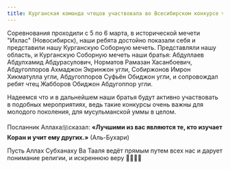 ```yaml
---
title: Курганская команда чтецов участвовала во Всесибирском конкурсе чтецов Священного Корана.
---
```


Соревнования проходили с 5 по 6 марта, в исторической мечети "Ихлас" (Новосибирск), наши ребята достойно показали себя и представили 
нашу Курганскую Соборную мечеть.
Представляли нашу область, и Курганскую Соборную мечеть наши братья: Абдуллаев Абдулхамид Абдурасулович, 
Норматов Рамазан Хасанбоевич, Абдугоппоров Ахмаджон Экринжон угли, Собиржонов Имрон Хикматулла угли, 
Абдугоппоров Суфьён Обиджон угли, и сопровождал ребят чтец Жабборов Обиджон Абдугоппор угли.

Надеемся что и в дальнейшем наши братья будут активно участвовать в подобных мероприятиях, ведь такие конкурсы очень важны 
для молодого поколения, для мусульманской уммы в целом.

Посланник Аллахаﷺсказал:
**«Лучшими из вас являются те, кто изучает Коран и учит ему других.»** (Аль-Бухари)

Пусть Аллах Субханаху Ва Тааля ведёт прямым путем всех нас и дарует понимание религии, и искреннюю веру 🤲🏽🤲🏽
